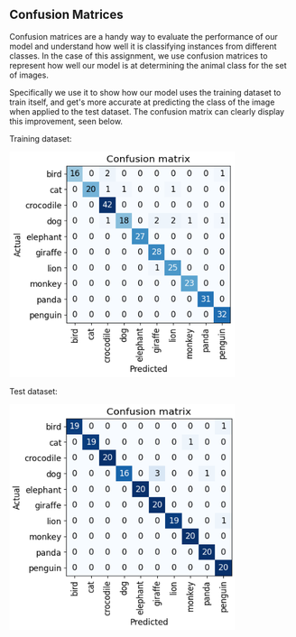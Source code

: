 ## Confusion Matrices

Confusion matrices are a handy way to evaluate the performance of our model and understand how well it is classifying instances from different classes. In the case of this assignment, we use confusion matrices to represent how well our model is at determining the animal class for the set of images.

Specifically we use it to show how our model uses the training dataset to train itself, and get's more accurate at predicting the class of the image when applied to the test dataset. The confusion matrix can clearly display this improvement, seen below.

Training dataset:

<img src="confusiontrain.PNG" alt="Image of Confusion Train" width="400" height="400">



Test dataset:

<img src="confusiontest.PNG" alt="Image of Confusion Test" width="400" height="400">
